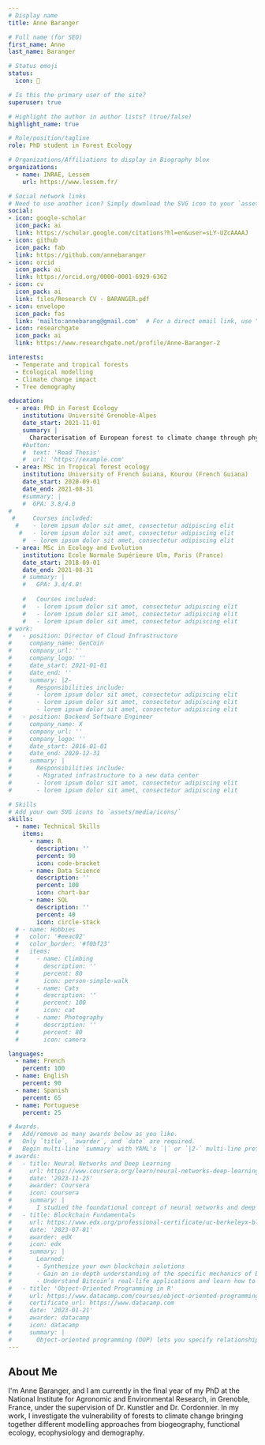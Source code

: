 ```yaml
---
# Display name
title: Anne Baranger

# Full name (for SEO)
first_name: Anne
last_name: Baranger

# Status emoji
status:
  icon: 🌿

# Is this the primary user of the site?
superuser: true

# Highlight the author in author lists? (true/false)
highlight_name: true

# Role/position/tagline
role: PhD student in Forest Ecology

# Organizations/Affiliations to display in Biography blox
organizations:
  - name: INRAE, Lessem
    url: https://www.lessem.fr/

# Social network links
# Need to use another icon? Simply download the SVG icon to your `assets/media/icons/` folder.
social:
- icon: google-scholar
  icon_pack: ai
  link: https://scholar.google.com/citations?hl=en&user=sLY-UZcAAAAJ
- icon: github
  icon_pack: fab
  link: https://github.com/annebaranger
- icon: orcid
  icon_pack: ai
  link: https://orcid.org/0000-0001-6929-6362
- icon: cv
  icon_pack: ai
  link: files/Research CV - BARANGER.pdf
- icon: envelope
  icon_pack: fas
  link: 'mailto:annebarang@gmail.com'  # For a direct email link, use "mailto:sylvain.m.schmitt@gmail.com".
- icon: researchgate
  icon_pack: ai
  link: https://www.researchgate.net/profile/Anne-Baranger-2

interests:
  - Temperate and tropical forests
  - Ecological modelling
  - Climate change impact
  - Tree demography

education:
  - area: PhD in Forest Ecology
    institution: Université Grenoble-Alpes
    date_start: 2021-11-01
    summary: |
      Characterisation of European forest to climate change through physiological and demographic approach
    #button:
    #  text: 'Read Thesis'
    #  url: 'https://example.com'
  - area: MSc in Tropical forest ecology
    institution: University of French Guiana, Kourou (French Guiana)
    date_start: 2020-09-01
    date_end: 2021-08-31
    #summary: |
    #  GPA: 3.8/4.0
#
 #     Courses included:
  #    - lorem ipsum dolor sit amet, consectetur adipiscing elit
   #   - lorem ipsum dolor sit amet, consectetur adipiscing elit
    #  - lorem ipsum dolor sit amet, consectetur adipiscing elit
  - area: MSc in Ecology and Evolution
    institution: Ecole Normale Supérieure Ulm, Paris (France)
    date_start: 2018-09-01
    date_end: 2021-08-31
    # summary: |
    #   GPA: 3.4/4.0!
      
    #   Courses included:
    #   - lorem ipsum dolor sit amet, consectetur adipiscing elit
    #   - lorem ipsum dolor sit amet, consectetur adipiscing elit
    #   - lorem ipsum dolor sit amet, consectetur adipiscing elit
# work:
#   - position: Director of Cloud Infrastructure
#     company_name: GenCoin
#     company_url: ''
#     company_logo: ''
#     date_start: 2021-01-01
#     date_end: ''
#     summary: |2-
#       Responsibilities include:
#       - lorem ipsum dolor sit amet, consectetur adipiscing elit
#       - lorem ipsum dolor sit amet, consectetur adipiscing elit
#       - lorem ipsum dolor sit amet, consectetur adipiscing elit
#   - position: Backend Software Engineer
#     company_name: X
#     company_url: ''
#     company_logo: ''
#     date_start: 2016-01-01
#     date_end: 2020-12-31
#     summary: |
#       Responsibilities include:
#       - Migrated infrastructure to a new data center
#       - lorem ipsum dolor sit amet, consectetur adipiscing elit
#       - lorem ipsum dolor sit amet, consectetur adipiscing elit

# Skills
# Add your own SVG icons to `assets/media/icons/`
skills:
  - name: Technical Skills
    items:
      - name: R
        description: ''
        percent: 90
        icon: code-bracket
      - name: Data Science
        description: ''
        percent: 100
        icon: chart-bar
      - name: SQL
        description: ''
        percent: 40
        icon: circle-stack
  # - name: Hobbies
  #   color: '#eeac02'
  #   color_border: '#f0bf23'
  #   items:
  #     - name: Climbing
  #       description: ''
  #       percent: 80
  #       icon: person-simple-walk
  #     - name: Cats
  #       description: ''
  #       percent: 100
  #       icon: cat
  #     - name: Photography
  #       description: ''
  #       percent: 80
  #       icon: camera

languages:
  - name: French
    percent: 100
  - name: English
    percent: 90
  - name: Spanish
    percent: 65
  - name: Portuguese
    percent: 25

# Awards.
#   Add/remove as many awards below as you like.
#   Only `title`, `awarder`, and `date` are required.
#   Begin multi-line `summary` with YAML's `|` or `|2-` multi-line prefix and indent 2 spaces below.
# awards:
#   - title: Neural Networks and Deep Learning
#     url: https://www.coursera.org/learn/neural-networks-deep-learning
#     date: '2023-11-25'
#     awarder: Coursera
#     icon: coursera
#     summary: |
#       I studied the foundational concept of neural networks and deep learning. By the end, I was familiar with the significant technological trends driving the rise of deep learning; build, train, and apply fully connected deep neural networks; implement efficient (vectorized) neural networks; identify key parameters in a neural network’s architecture; and apply deep learning to your own applications.
#   - title: Blockchain Fundamentals
#     url: https://www.edx.org/professional-certificate/uc-berkeleyx-blockchain-fundamentals
#     date: '2023-07-01'
#     awarder: edX
#     icon: edx
#     summary: |
#       Learned:
#       - Synthesize your own blockchain solutions
#       - Gain an in-depth understanding of the specific mechanics of Bitcoin
#       - Understand Bitcoin’s real-life applications and learn how to attack and destroy Bitcoin, Ethereum, smart contracts and Dapps, and alternatives to Bitcoin’s Proof-of-Work consensus algorithm
#   - title: 'Object-Oriented Programming in R'
#     url: https://www.datacamp.com/courses/object-oriented-programming-with-s3-and-r6-in-r
#     certificate_url: https://www.datacamp.com
#     date: '2023-01-21'
#     awarder: datacamp
#     icon: datacamp
#     summary: |
#       Object-oriented programming (OOP) lets you specify relationships between functions and the objects that they can act on, helping you manage complexity in your code. This is an intermediate level course, providing an introduction to OOP, using the S3 and R6 systems. S3 is a great day-to-day R programming tool that simplifies some of the functions that you write. R6 is especially useful for industry-specific analyses, working with web APIs, and building GUIs.
---
```


## About Me

I'm Anne Baranger, and I am currently in the final year of my PhD at the National Institute for Agronomic and Environmental Research, in Grenoble, France, under the supervision of Dr. Kunstler and Dr. Cordonnier. In my work, I investigate the vulnerability of forests to climate change bringing together different modelling approaches from biogeography, functional ecology, ecophysiology and demography.
